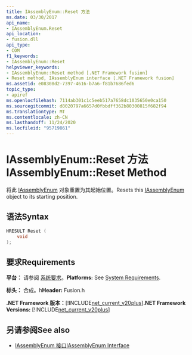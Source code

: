 ```yaml
---
title: IAssemblyEnum::Reset 方法
ms.date: 03/30/2017
api_name:
- IAssemblyEnum.Reset
api_location:
- fusion.dll
api_type:
- COM
f1_keywords:
- IAssemblyEnum::Reset
helpviewer_keywords:
- IAssemblyEnum::Reset method [.NET Framework fusion]
- Reset method, IAssemblyEnum interface [.NET Framework fusion]
ms.assetid: e08308d2-7397-4616-b7a6-f81b7686fed6
topic_type:
- apiref
ms.openlocfilehash: 7114ab301c1c5eeb517a7658dc1035650e0ca150
ms.sourcegitcommit: d8020797a6657d0fbbdff362b80300815f682f94
ms.translationtype: MT
ms.contentlocale: zh-CN
ms.lasthandoff: 11/24/2020
ms.locfileid: "95719861"
---
```

# <a name="iassemblyenumreset-method"></a><span data-ttu-id="d2044-102">IAssemblyEnum::Reset 方法</span><span class="sxs-lookup"><span data-stu-id="d2044-102">IAssemblyEnum::Reset Method</span></span>

<span data-ttu-id="d2044-103">将此 [IAssemblyEnum](iassemblyenum-interface.md) 对象重置为其起始位置。</span><span class="sxs-lookup"><span data-stu-id="d2044-103">Resets this [IAssemblyEnum](iassemblyenum-interface.md) object to its starting position.</span></span>  
  
## <a name="syntax"></a><span data-ttu-id="d2044-104">语法</span><span class="sxs-lookup"><span data-stu-id="d2044-104">Syntax</span></span>  
  
```cpp  
HRESULT Reset (  
    void  
);  
```  
  
## <a name="requirements"></a><span data-ttu-id="d2044-105">要求</span><span class="sxs-lookup"><span data-stu-id="d2044-105">Requirements</span></span>  

 <span data-ttu-id="d2044-106">**平台：** 请参阅 [系统要求](../../get-started/system-requirements.md)。</span><span class="sxs-lookup"><span data-stu-id="d2044-106">**Platforms:** See [System Requirements](../../get-started/system-requirements.md).</span></span>  
  
 <span data-ttu-id="d2044-107">**标头：** 合成。h</span><span class="sxs-lookup"><span data-stu-id="d2044-107">**Header:** Fusion.h</span></span>  
  
 <span data-ttu-id="d2044-108">**.NET Framework 版本：**[!INCLUDE[net_current_v20plus](../../../../includes/net-current-v20plus-md.md)]</span><span class="sxs-lookup"><span data-stu-id="d2044-108">**.NET Framework Versions:** [!INCLUDE[net_current_v20plus](../../../../includes/net-current-v20plus-md.md)]</span></span>  
  
## <a name="see-also"></a><span data-ttu-id="d2044-109">另请参阅</span><span class="sxs-lookup"><span data-stu-id="d2044-109">See also</span></span>

- [<span data-ttu-id="d2044-110">IAssemblyEnum 接口</span><span class="sxs-lookup"><span data-stu-id="d2044-110">IAssemblyEnum Interface</span></span>](iassemblyenum-interface.md)

